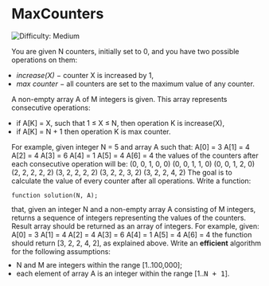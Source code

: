 
# MaxCounters

![Difficulty: Medium](https://img.shields.io/badge/Difficulty-Medium-yellow)

You are given N counters, initially set to 0, and you have two possible operations on them:
<ul style="margin: 10px;padding: 0px;"><li><i>increase(X)</i> − counter X is increased by 1,</li>
<li><i>max counter</i> − all counters are set to the maximum value of any counter.</li>
</ul>

A non-empty array A of M integers is given. This array represents consecutive operations:
<ul style="margin: 10px;padding: 0px;"><li>if A[K] = X, such that 1 ≤ X ≤ N, then operation K is increase(X),</li>
<li>if A[K] = N + 1 then operation K is max counter.</li>
</ul>

For example, given integer N = 5 and array A such that:
    A[0] = 3
    A[1] = 4
    A[2] = 4
    A[3] = 6
    A[4] = 1
    A[5] = 4
    A[6] = 4
the values of the counters after each consecutive operation will be:
    (0, 0, 1, 0, 0)
    (0, 0, 1, 1, 0)
    (0, 0, 1, 2, 0)
    (2, 2, 2, 2, 2)
    (3, 2, 2, 2, 2)
    (3, 2, 2, 3, 2)
    (3, 2, 2, 4, 2)
The goal is to calculate the value of every counter after all operations.
Write a function:
<p style="font-family: monospace; font-size: 9pt; display: block; white-space: pre-wrap"><tt>function solution(N, A);</tt></p>
that, given an integer N and a non-empty array A consisting of M integers, returns a sequence of integers representing the values of the counters.
Result array should be returned as an array of integers.
For example, given:
    A[0] = 3
    A[1] = 4
    A[2] = 4
    A[3] = 6
    A[4] = 1
    A[5] = 4
    A[6] = 4
the function should return [3, 2, 2, 4, 2], as explained above.
Write an <b><b>efficient</b></b> algorithm for the following assumptions:
<ul style="margin: 10px;padding: 0px;"><li>N and M are integers within the range [<span class="number">1</span>..<span class="number">100,000</span>];</li>
<li>each element of array A is an integer within the range [<span class="number">1</span>..<span class="number"><tt style="white-space:pre-wrap">N + 1</tt></span>].</li>
</ul>


